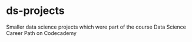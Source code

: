 # ds-projects
Smaller data science projects which were part of the course Data Science Career Path on Codecademy

